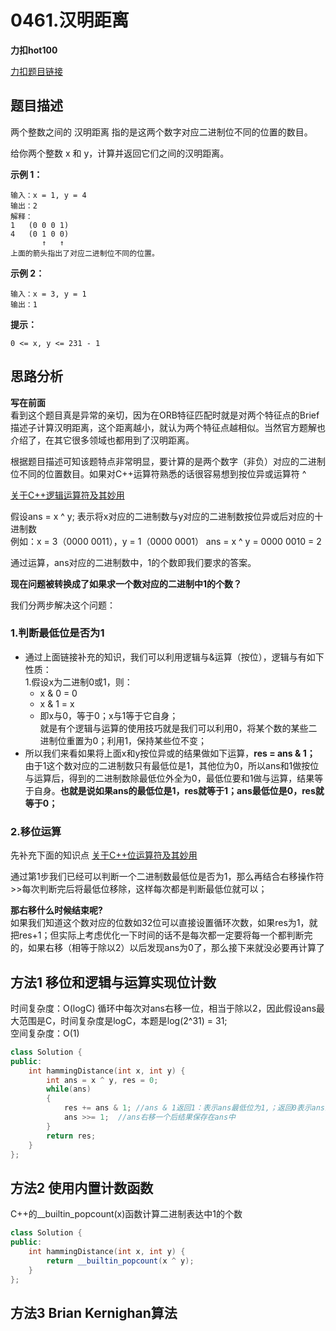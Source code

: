 # 0461.汉明距离

**力扣hot100**

[力扣题目链接](https://leetcode-cn.com/problems/hamming-distance/)  


## 题目描述  

两个整数之间的 汉明距离 指的是这两个数字对应二进制位不同的位置的数目。  

给你两个整数 x 和 y，计算并返回它们之间的汉明距离。  


**示例 1：**  

    输入：x = 1, y = 4
    输出：2
    解释：
    1   (0 0 0 1)
    4   (0 1 0 0)
           ↑   ↑
    上面的箭头指出了对应二进制位不同的位置。  

**示例 2：**   

    输入：x = 3, y = 1
    输出：1  

**提示：**

    0 <= x, y <= 231 - 1  


## 思路分析  

**写在前面**  
看到这个题目真是异常的亲切，因为在ORB特征匹配时就是对两个特征点的Brief描述子计算汉明距离，这个距离越小，就认为两个特征点越相似。当然官方题解也介绍了，在其它很多领域也都用到了汉明距离。  

根据题目描述可知该题特点非常明显，要计算的是两个数字（非负）对应的二进制位不同的位置数目。如果对C++运算符熟悉的话很容易想到按位异或运算符 ^  

[关于C++逻辑运算符及其妙用]()  

假设ans = x ^ y; 表示将x对应的二进制数与y对应的二进制数按位异或后对应的十进制数  
    例如：x = 3（0000 0011），y = 1（0000 0001）  ans = x ^ y = 0000 0010 = 2  

通过运算，ans对应的二进制数中，1的个数即我们要求的答案。  

**现在问题被转换成了如果求一个数对应的二进制中1的个数？**   

我们分两步解决这个问题：   

### 1.判断最低位是否为1
* 通过上面链接补充的知识，我们可以利用逻辑与&运算（按位），逻辑与有如下性质：  
    1.假设x为二进制0或1，则：
    * x & 0 = 0
    * x & 1 = x
    * 即x与0，等于0；x与1等于它自身；  
就是有个逻辑与运算的使用技巧就是我们可以利用0，将某个数的某些二进制位重置为0；利用1，保持某些位不变；  
* 所以我们来看如果将上面x和y按位异或的结果做如下运算，**res = ans & 1；** 由于1这个数对应的二进制数只有最低位是1，其他位为0，所以ans和1做按位与运算后，得到的二进制数除最低位外全为0，最低位要和1做与运算，结果等于自身。**也就是说如果ans的最低位是1，res就等于1；ans最低位是0，res就等于0；**  

### 2.移位运算  
先补充下面的知识点
[关于C++位运算符及其妙用]()  

通过第1步我们已经可以判断一个二进制数最低位是否为1，那么再结合右移操作符>>每次判断完后将最低位移除，这样每次都是判断最低位就可以；  

**那右移什么时候结束呢?**  
如果我们知道这个数对应的位数如32位可以直接设置循环次数，如果res为1，就把res+1；但实际上考虑优化一下时间的话不是每次都一定要将每一个都判断完的，如果右移（相等于除以2）以后发现ans为0了，那么接下来就没必要再计算了  

## 方法1 移位和逻辑与运算实现位计数  

时间复杂度：O(logC) 循环中每次对ans右移一位，相当于除以2，因此假设ans最大范围是C，时间复杂度是logC，本题是log(2^31) = 31;      
空间复杂度：O(1)  

```cpp
class Solution {
public:
    int hammingDistance(int x, int y) {
        int ans = x ^ y, res = 0;
        while(ans)
        {
            res += ans & 1; //ans & 1返回1：表示ans最低位为1,；返回0表示ans最低位是0；
            ans >>= 1;  //ans右移一个后结果保存在ans中
        }
        return res;
    }
};
```  

## 方法2 使用内置计数函数

C++的__builtin_popcount(x)函数计算二进制表达中1的个数  
```cpp
class Solution {
public:
    int hammingDistance(int x, int y) {
        return __builtin_popcount(x ^ y);
    }
};
```  

## 方法3 Brian Kernighan算法  



















